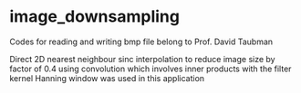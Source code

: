 # image_downsampling
Codes for reading and writing  bmp file belong to Prof. David Taubman

Direct 2D nearest neighbour sinc interpolation to reduce image size by factor of 0.4 using convolution which involves inner products with the filter kernel
Hanning window was used in this application

